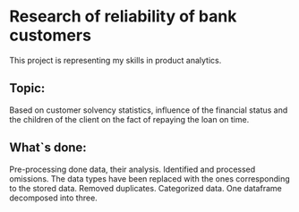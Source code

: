 # **Research of reliability of bank customers** 

This project is representing my skills in product analytics.


## Topic:
Based on customer solvency statistics, influence of the financial status and the children of the client on the fact of repaying the loan on time.


## What`s done:
Pre-processing done data, their analysis. 
Identified and processed omissions. 
The data types have been replaced with the ones corresponding to the stored data. 
Removed duplicates. Categorized data. One dataframe decomposed into three.
